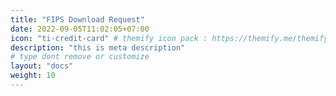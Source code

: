 ```yaml
---
title: "FIPS Download Request"
date: 2022-09-05T11:02:05+07:00
icon: "ti-credit-card" # themify icon pack : https://themify.me/themify-icons
description: "this is meta description"
# type dont remove or customize
layout: "docs"
weight: 10
---
```


<style>

blockquote{display:none !importatnt;}
</style>

<script charset="utf-8" type="text/javascript" src="//js.hsforms.net/forms/v2.js?pre=1"></script>
<script>
  hbspt.forms.create({
    region: "na1",
    portalId: "7637559",
    formId: "f43c27f5-3c6c-4c7f-a5a2-9122ae768b22"
  });
</script>

